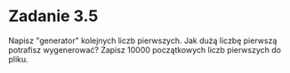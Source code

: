# Zadanie 3.5

Napisz "generator" kolejnych liczb pierwszych. Jak dużą liczbę pierwszą potrafisz wygenerować? Zapisz 10000 początkowych liczb pierwszych do pliku.
